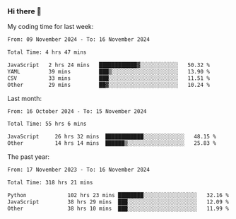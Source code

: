 ### Hi there 👋

My coding time for last week:

<!--START_SECTION:week-->

```txt
From: 09 November 2024 - To: 16 November 2024

Total Time: 4 hrs 47 mins

JavaScript   2 hrs 24 mins   ████████████▓░░░░░░░░░░░░   50.32 %
YAML         39 mins         ███▒░░░░░░░░░░░░░░░░░░░░░   13.90 %
CSV          33 mins         ███░░░░░░░░░░░░░░░░░░░░░░   11.51 %
Other        29 mins         ██▓░░░░░░░░░░░░░░░░░░░░░░   10.24 %
```

<!--END_SECTION:week-->

Last month:

<!--START_SECTION:month-->

```txt
From: 16 October 2024 - To: 15 November 2024

Total Time: 55 hrs 6 mins

JavaScript     26 hrs 32 mins  ████████████░░░░░░░░░░░░░   48.15 %
Other          14 hrs 14 mins  ██████▒░░░░░░░░░░░░░░░░░░   25.83 %
```

<!--END_SECTION:month-->

The past year:

<!--START_SECTION:year-->

```txt
From: 17 November 2023 - To: 16 November 2024

Total Time: 318 hrs 21 mins

Python             102 hrs 23 mins ████████░░░░░░░░░░░░░░░░░   32.16 %
JavaScript         38 hrs 29 mins  ███░░░░░░░░░░░░░░░░░░░░░░   12.09 %
Other              38 hrs 10 mins  ███░░░░░░░░░░░░░░░░░░░░░░   11.99 %
```

<!--END_SECTION:year-->
